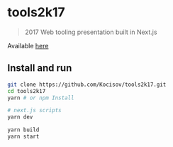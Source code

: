 # tools2k17
> 2017 Web tooling presentation built in Next.js

Available [here](https://tools2k17-wuosbykrad.now.sh)

## Install and run
```bash
git clone https://github.com/Kocisov/tools2k17.git
cd tools2k17
yarn # or npm Install

# next.js scripts
yarn dev

yarn build
yarn start
```
